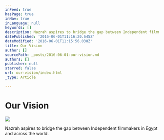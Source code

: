 ```yaml
---
inFeed: true
hasPage: true
inNav: true
inLanguage: null
keywords: []
description: Nazrah aspires to bridge the gap between Independent filmmakers in Egypt and across the world.
datePublished: '2016-06-01T11:16:20.645Z'
dateModified: '2016-06-01T11:15:56.038Z'
title: Our Vision
author: []
sourcePath: _posts/2016-06-01-our-vision.md
authors: []
publisher: null
starred: false
url: our-vision/index.html
_type: Article

---
```

# Our Vision
![](https://the-grid-user-content.s3-us-west-2.amazonaws.com/b0cc0114-0912-4b10-ad15-a5e4eb156edf.jpg)

Nazrah aspires to bridge the gap between Independent filmmakers in Egypt and across the world.